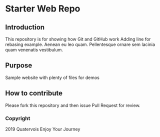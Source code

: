 # Starter Web Repo

## Introduction

This repository is for showing how Git and GitHub work
Adding line for rebasing example.
Aenean eu leo quam. Pellentesque ornare sem lacinia quam venenatis vestibulum.

## Purpose

Sample website with plenty of files for demos

## How to contribute

Please fork this repository and then issue Pull Request for review.

### Copyright

2019 Quatervois Enjoy Your Journey
